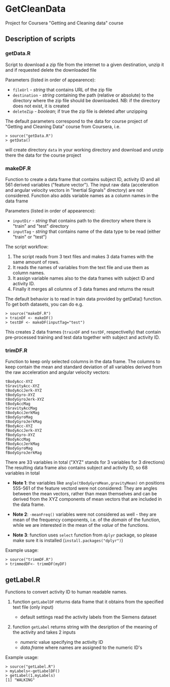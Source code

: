 # GetCleanData
Project for Coursera "Getting and Cleaning data" course

## Description of scripts

### getData.R
Script to download a zip file from the internet to a given destination, unzip it and if requested delete the downloaded file

Parameters (listed in order of appearence):
* `fileUrl` - *string* that contains URL of the zip file
* `destination` - *string* containing the path (relative or absolute) to the directory where the zip file should be downloaded. NB: if the directory does not exist, it is created
* `deleteZip` - *boolean*; if true the zip file is deleted after unzipping

The default parameters correspond to the data for course project of "Getting and Cleaning Data" course from Coursera, i.e.
```
> source("getData.R")
> getData()
```
will create directory `data` in your working directory and download and unzip there the data for the course project

### makeDF.R
Function to create a data frame that contains subject ID, activity ID and all 561 derived variables ("feature vector"). The input raw data (acceleration and angular velocity vectors in "Inertial Signals" directory) are not considered. Function also adds variable names as a column names in the data frame

Parameters (listed in order of appearence):
* `inputDir` - *string* that contains path to the directory where there is "train" and "test" directory
* `inputTag` - *string* that contains name of the data type to be read (either "train" or "test")

The script workflow:
1. The script reads from 3 text files and makes 3 data frames with the same amount of rows. 
2. It reads the names of variables from the text file and use them as column names.
3. It assign variable names also to the data frames with subject ID and activity ID.
4. Finally it merges all columns of 3 data frames and returns the result

The default behavior is to read in train data provided by getData() function. To get both datasets, you can do e.g.
```
> source("makeDF.R")
> trainDF <- makeDF()
> testDF <- makeDF(inputTag="test")
```
This creates 2 data frames (`trainDF` and `testDF`, respectivelly) that contain pre-processed training and test data together with subject and activity ID.


### trimDF.R
Function to keep only selected columns in the data frame. The columns to keep contain the mean and standard deviation of all variables derived from the raw acceleration and angular velocity vectors:

```
tBodyAcc-XYZ
tGravityAcc-XYZ
tBodyAccJerk-XYZ
tBodyGyro-XYZ
tBodyGyroJerk-XYZ
tBodyAccMag
tGravityAccMag
tBodyAccJerkMag
tBodyGyroMag
tBodyGyroJerkMag
fBodyAcc-XYZ
fBodyAccJerk-XYZ
fBodyGyro-XYZ
fBodyAccMag
fBodyAccJerkMag
fBodyGyroMag
fBodyGyroJerkMag
```

There are 33 variables in total ("XYZ" stands for 3 variables for 3 directions) The resulting data frame also contains subject and activity ID, so 68 variables in total

* **Note 1**: the variables like `angle(tBodyGyroMean,gravityMean)` on positions 555-561 of the feature vectord were not considered: They are angles between the mean vectors,
rather than mean themselves and can be derived from the XYZ components of mean vectors that are included in the data frame.

* **Note 2**: `-meanFreq()` variables were not considered as well - they are mean of the frequency components, i.e. of the *domain* of the function, while we are interested in the mean of the *value* of the functions.

* **Note 3**: function uses `select` function from `dplyr` package, so please make sure it is installed (`install.packages("dplyr")`) 

Example usage:
```
> source("trimmDF.R")
> trimmedDF<- trimmDF(myDF)
```

## getLabel.R
Functions to convert activity ID to human readable names.

1. function `getLabelDF` returns data frame that it obtains from the specified text file (only input)
     - default settings read the activity labels from the Siemens dataset

2. function `getLabel` returns string with the desription of the meaning of the activity and takes 2 inputs
   * *numeric* value specifying the activity ID
   * *data.fram*e where names are assigned to the numeric ID's

Example usage:
```
> source("getLabel.R")
> myLabels<-getLabelDF()
> getLabel(1,myLabels)
[1] "WALKING"
```

